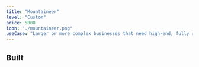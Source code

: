 ```yaml
---
title: "Mountaineer"
level: "Custom"
price: 5000
icon: "./mountaineer.png"
useCase: "Larger or more complex businesses that need high-end, fully unique designs and custom functionality."
---
```


## Built 